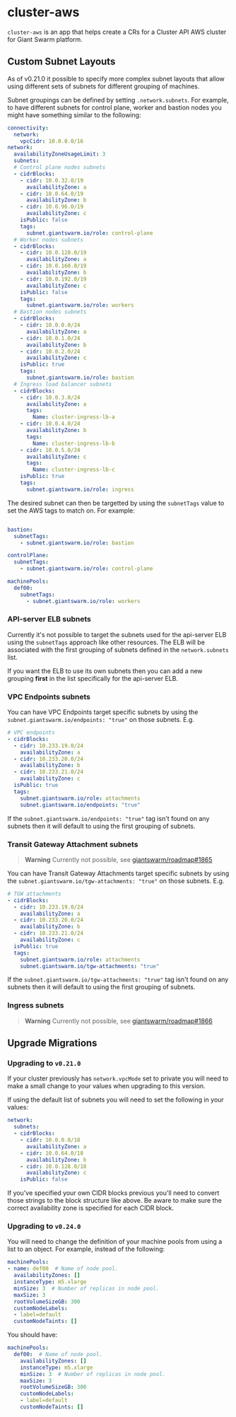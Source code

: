 # cluster-aws

`cluster-aws` is an app that helps create a CRs for a Cluster API AWS cluster for Giant Swarm platform.

## Custom Subnet Layouts

As of v0.21.0 it possible to specify more complex subnet layouts that allow using different sets of subnets for different grouping of machines.

Subnet groupings can be defined by setting `.network.subnets`. For example, to have different subnets for control plane, worker and bastion nodes you might have something similar to the following:

```yaml
connectivity:
  network:
    vpcCidr: 10.0.0.0/16
network:
  availabilityZoneUsageLimit: 3
  subnets:
  # Control plane nodes subnets
  - cidrBlocks:
    - cidr: 10.0.32.0/19
      availabilityZone: a
    - cidr: 10.0.64.0/19
      availabilityZone: b
    - cidr: 10.0.96.0/19
      availabilityZone: c
    isPublic: false
    tags:
      subnet.giantswarm.io/role: control-plane
  # Worker nodes subnets
  - cidrBlocks:
    - cidr: 10.0.128.0/19
      availabilityZone: a
    - cidr: 10.0.160.0/19
      availabilityZone: b
    - cidr: 10.0.192.0/19
      availabilityZone: c
    isPublic: false
    tags:
      subnet.giantswarm.io/role: workers
  # Bastion nodes subnets
  - cidrBlocks:
    - cidr: 10.0.0.0/24
      availabilityZone: a
    - cidr: 10.0.1.0/24
      availabilityZone: b
    - cidr: 10.0.2.0/24
      availabilityZone: c
    isPublic: true
    tags:
      subnet.giantswarm.io/role: bastion
  # Ingress load balancer subnets
  - cidrBlocks:
    - cidr: 10.0.3.0/24
      availabilityZone: a
      tags:
        Name: cluster-ingress-lb-a
    - cidr: 10.0.4.0/24
      availabilityZone: b
      tags:
        Name: cluster-ingress-lb-b
    - cidr: 10.0.5.0/24
      availabilityZone: c
      tags:
        Name: cluster-ingress-lb-c
    isPublic: true
    tags:
      subnet.giantswarm.io/role: ingress
```

The desired subnet can then be targetted by using the `subnetTags` value to set the AWS tags to match on. For example:

```yaml

bastion:
  subnetTags:
    - subnet.giantswarm.io/role: bastion

controlPlane:
  subnetTags:
    - subnet.giantswarm.io/role: control-plane

machinePools:
  def00:
    subnetTags:
      - subnet.giantswarm.io/role: workers
```

### API-server ELB subnets

Currently it's not possible to target the subnets used for the api-server ELB using the `subnetTags` approach like other resources. The ELB will be associated with the first grouping of subnets defined in the `network.subnets` list.

If you want the ELB to use its own subnets then you can add a new grouping **first** in the list specifically for the api-server ELB.

### VPC Endpoints subnets

You can have VPC Endpoints target specific subnets by using the `subnet.giantswarm.io/endpoints: "true"` on those subnets. E.g.

```yaml
# VPC endpoints
- cidrBlocks:
  - cidr: 10.233.19.0/24
    availabilityZone: a
  - cidr: 10.233.20.0/24
    availabilityZone: b
  - cidr: 10.233.21.0/24
    availabilityZone: c
  isPublic: true
  tags:
    subnet.giantswarm.io/role: attachments
    subnet.giantswarm.io/endpoints: "true"
```

If the `subnet.giantswarm.io/endpoints: "true"` tag isn't found on any subnets then it will default to using the first grouping of subnets.

### Transit Gateway Attachment subnets

> **Warning**
> Currently not possible, see [giantswarm/roadmap#1865](https://github.com/giantswarm/roadmap/issues/1865)

You can have Transit Gateway Attachments target specific subnets by using the `subnet.giantswarm.io/tgw-attachments: "true"` on those subnets. E.g.

```yaml
# TGW attachments
- cidrBlocks:
  - cidr: 10.233.19.0/24
    availabilityZone: a
  - cidr: 10.233.20.0/24
    availabilityZone: b
  - cidr: 10.233.21.0/24
    availabilityZone: c
  isPublic: true
  tags:
    subnet.giantswarm.io/role: attachments
    subnet.giantswarm.io/tgw-attachments: "true"
```

If the `subnet.giantswarm.io/tgw-attachments: "true"` tag isn't found on any subnets then it will default to using the first grouping of subnets.

### Ingress subnets

> **Warning**
> Currently not possible, see [giantswarm/roadmap#1866](https://github.com/giantswarm/roadmap/issues/1866)

## Upgrade Migrations

### Upgrading to `v0.21.0`

If your cluster previously has `network.vpcMode` set to private you will need to make a small change to your values when upgrading to this version.

If using the default list of subnets you will need to set the following in your values:

```yaml
network:
  subnets:
  - cidrBlocks:
    - cidr: 10.0.0.0/18
      availabilityZone: a
    - cidr: 10.0.64.0/18
      availabilityZone: b
    - cidr: 10.0.128.0/18
      availabilityZone: c
    isPublic: false
```

If you've specified your own CIDR blocks previous you'll need to convert those strings to the block structure like above. Be aware to make sure the correct availability zone is specified for each CIDR block.

### Upgrading to `v0.24.0`

You will need to change the definition of your machine pools from using a list to an object.
For example, instead of the following:

```yaml
machinePools:
- name: def00  # Name of node pool.
  availabilityZones: []
  instanceType: m5.xlarge
  minSize: 3  # Number of replicas in node pool.
  maxSize: 3
  rootVolumeSizeGB: 300
  customNodeLabels:
  - label=default
  customNodeTaints: []
```

You should have:

```yaml
machinePools:
  def00:  # Name of node pool.
    availabilityZones: []
    instanceType: m5.xlarge
    minSize: 3  # Number of replicas in node pool.
    maxSize: 3
    rootVolumeSizeGB: 300
    customNodeLabels:
    - label=default
    customNodeTaints: []
```
